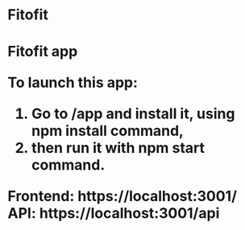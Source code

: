 # Fitofit
<h1>Fitofit app</1>

To launch this app:
  1. Go to /app and install it, using npm install command,
  2. then run it with npm start command.

Frontend: https://localhost:3001/
API: https://localhost:3001/api
